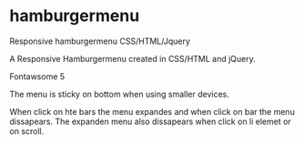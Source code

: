 # hamburgermenu
Responsive hamburgermenu CSS/HTML/Jquery

A Responsive Hamburgermenu created in CSS/HTML and jQuery.

Fontawsome 5 

The menu is sticky on bottom when using smaller devices. 

When click on hte bars the menu expandes and when click on bar the menu dissapears. The expanden menu also dissapears when click on li elemet or on scroll.
